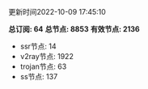 更新时间2022-10-09 17:45:10

**总订阅: 64**
**总节点: 8853**
**有效节点: 2136**
- ssr节点: 14
- v2ray节点: 1922
- trojan节点: 63
- ss节点: 137
